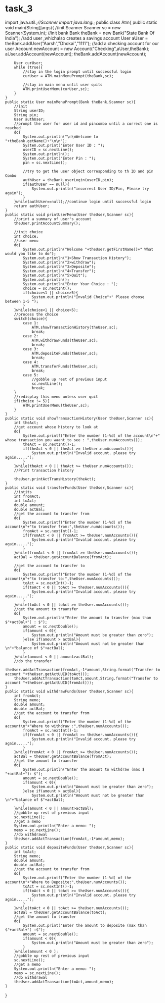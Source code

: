 # task_3
import java.util.*;//Scanner
import java.lang.*;
public class Atm{
    public static void main(String[]args){
        //init Scanner
        Scanner sc = new Scanner(System.in);
        //init bank
        Bank theBank = new Bank("State Bank Of India");
        //add user ,whichalso creates a savings account
        User aUser = theBank.addUser("Aarsh","Dhokai","1111");
        //add a checking account for our user
        Account newAccount = new Account("Checking",aUser,theBank);
        aUser.addAccount(newAccount);
        theBank.addAccount(newAccount);

        User curUser;
        while (true){
            //stay in the login prompt until successful login
            curUser = ATM.mainMenuPrompt(theBank,sc);

            //stay in main menu until user quits
            ATM.printUserMenu(curUser,sc);
        }
    }
    public static User mainMenuPrompt(Bank theBank,Scanner sc){
        //init
        String userID;
        String pin;
        User authUser;
        //prompt the user for user id and pincombo until a correct one is reached
        do{
            System.out.println("\n\nWelcome to "+theBank.getName()+"\n\n");
            System.out.print("Enter User ID : ");
            userID = sc.nextLine();
            System.out.println();
            System.out.print("Enter Pin : ");
            pin = sc.nextLine();

            //try to get the user object corresponding to th ID and pin Combo
            authUser = theBank.userLogin(userID,pin);
            if(authUser == null){
                System.out.println("incorrect User ID/Pin, Please try again");
            }
        }while(authUser==null);//continue login until successful login
        return authUser;
    }
    public static void printUserMenu(User theUser,Scanner sc){
        //print a summary of user's account
        theUser.printAccountSummary();

        //init choice
        int choice;
        //user menu
        do{
            System.out.println("Welcome "+theUser.getFirstName()+" What would you like to do");
            System.out.println("1>Show Transaction History");
            System.out.println("2>withdraw");
            System.out.println("3>Deposite");
            System.out.println("4>Transfer");
            System.out.println("5>Quit");
            System.out.println();
            System.out.println("Enter Your Choice : ");
            choice = sc.nextInt();
            if(choice<1 || choice>5){
                System.out.println("Invalid Choice"+" Please choose between 1-5 ");
            }
        }while(choice<1 || choice>5);
        //process the choice
        switch(choice){
            case 1:
                ATM.showTransactionHistory(theUser,sc);
                break;
            case 2:
                ATM.withdrawFunds(theUser,sc);
                break;
            case 3:
                ATM.depositeFunds(theUser,sc);
                break;
            case 4:
                ATM.transferFunds(theUser,sc);
                break;
            case 5:
                //gobble up rest of previous input
                sc.nextLine();
                break;
        }
        //redisplay this menu unless user quit
        if(choice != 5){
            ATM.printUserMenu(theUser,sc);
        }
    }
    public static void showTransactionHistory(User theUser,Scanner sc){
        int theAct;
        //get account whose history to look at
        do{
            System.out.printf("Enter the number (1-%d) of the account\n"+" whose transaction you waant to see : ",theUser.numAccounts());
            theAct = sc.nextInt()-1;
            if(theAct < 0 || theAct >= theUser.numAccounts()){
                System.out.println("Invalid account. please try again.....");
            }
        }while(theAct < 0 || theAct >= theUser.numAccounts());
        //Print transaction history

        theUser.printActTransHistory(theAct);
    }
    public static void transferFunds(User theUser,Scanner sc){
        //intits
        int fromAct;
        int toAct;
        double amount;
        double actBal;
        //get the account to transfer from
        do{
            System.out.printf("Enter the number (1-%d) of the account\n"+"to transfer from:",theUser.numAccounts());
            fromAct = sc.nextInt()-1;
            if(fromAct < 0 || fromAct >= theUser.numAccounts()){
                System.out.println("Invalid account. please try again.....");
            }
        }while(fromAct < 0 || fromAct >= theUser.numAccounts());
        actBal = theUser.getAccountBalance(fromAct);

        //get the account to transfer to
        do{
            System.out.printf("Enter the number (1-%d) of the account\n"+"to transfer to:",theUser.numAccounts());
            toAct = sc.nextInt()-1;
            if(toAct < 0 || toAct >= theUser.numAccounts()){
                System.out.println("Invalid account. please try again.....");
            }
        }while(toAct < 0 || toAct >= theUser.numAccounts());
        //get the amount to traansfer
        do{
            System.out.println("Enter the amount to transfer (max than $"+actBal+") : $");
            amount = sc.nextDouble();
            if(amount < 0){
                System.out.println("Amount must be greater than zero");
            }else if(amount > actBal){
                System.out.println("Amount must not be greater than \n"+"balance of $"+actBal);
            }
        }while(amount < 0 || amount>actBal);
        //do the transfer
        theUser.addActTransaction(fromAct,-1*amount,String.format("Transfer to account "+theUser.getActUUID(toAct)));
        theUser.addActTransaction(toAct,amount,String.format("Transfer to account "+theUser.getActUUID(fromAct)));
    }
    public static void withdrawFunds(User theUser,Scanner sc){
        int fromAct;
        String memo;
        double amount;
        double actBal;
        //get the account to transfer from
        do{
            System.out.printf("Enter the number (1-%d) of the account\n"+"Where to withdraw :",theUser.numAccounts());
            fromAct = sc.nextInt()-1;
            if(fromAct < 0 || fromAct >= theUser.numAccounts()){
                System.out.println("Invalid account. please try again.....");
            }
        }while(fromAct < 0 || fromAct >= theUser.numAccounts());
        actBal = theUser.getAccountBalance(fromAct);
        //get the amount to traansfer
        do{
            System.out.println("Enter the amount to withdraw (max $ "+actBal+"): $");
            amount = sc.nextDouble();
            if(amount < 0){
                System.out.println("Amount must be greater than zero");
            }else if(amount > actBal){
                System.out.println("Amount must not be greater than \n"+"balance of $"+actBal);
            }
        }while(amount < 0 || amount>actBal);
        //gobble up rest of previous input
        sc.nextLine();
        //get a memo
        System.out.println("Enter a memo: ");
        memo = sc.nextLine();
        //do withdrawal
        theUser.addActTransaction(fromAct,-1*amount,memo);
    }
    public static void depositeFunds(User theUser,Scanner sc){
        int toAct;
        String memo;
        double amount;
        double actBal;
        //get the account to transfer from
        do{
            System.out.printf("Enter the number (1-%d) of the account\n"+"Where to Deposite:",theUser.numAccounts());
            toAct = sc.nextInt()-1;
            if(toAct < 0 || toAct >= theUser.numAccounts()){
                System.out.println("Invalid account. please try again.....");
            }
        }while(toAct < 0 || toAct >= theUser.numAccounts());
        actBal = theUser.getAccountBalance(toAct);
        //get the amount to transfer
        do{
            System.out.print("Enter the amount to deposite (max than $"+actBal+") :$");
            amount = sc.nextDouble();
            if(amount < 0){
                System.out.println("Amount must be greater than zero");
            }
        }while(amount < 0 );
        //gobble up rest of previous input
        sc.nextLine();
        //get a memo
        System.out.println("Enter a memo: ");
        memo = sc.nextLine();
        //do withdrawal
        theUser.addActTransaction(toAct,amount,memo);
    }
}
